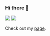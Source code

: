 ### Hi there 👋

<img src="https://github-readme-stats.vercel.app/api?username=surveiior&theme=dark&count_private=true&show_icons=true" />
<img src="https://github-readme-stats.vercel.app/api/top-langs/?username=surveiior&layout=compact&theme=dark" />

Check out my <a href="surveiior.github.io">page</a>.
